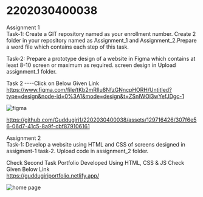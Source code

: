 # 2202030400038
Assignment 1 <br>
Task-1: Create a GIT repository named as your enrollment number. Create 2
folder in your repository named as Assignment_1 and Assignment_2.Prepare a word file which contains each step of this task.


Task-2: Prepare a prototype design of a website in Figma which contains at least 8-10 screen or maximum as required.  screen design in Upload  assignment_1 folder.

Task 2 ----Click on Below Given Link 
https://www.figma.com/file/tKb2mRIIu8NfzGNncpHORH/Untitled?type=design&node-id=0%3A1&mode=design&t=ZSnIWOl3wYefJDgc-1

![figma](https://github.com/Guddugiri1/2202030400038/assets/129716426/dedc977a-e23b-4530-9906-a9d306c591da)


https://github.com/Guddugiri1/2202030400038/assets/129716426/307f6e56-06d7-41c5-8a9f-cbf879106161



Assignment 2 <br>
Task-1: Develop a website using HTML and CSS of screens designed in
assigment-1 task-2. Upload code in assignment_2 folder.

Check Second Task Portfolio Developed Using HTML, CSS & JS Check Given Below Link  
https://guddugiriportfolio.netlify.app/


![home page](https://github.com/Guddugiri1/2202030400038/assets/129716426/737be4ef-29d6-4e59-826e-3d84362b8f8c)
